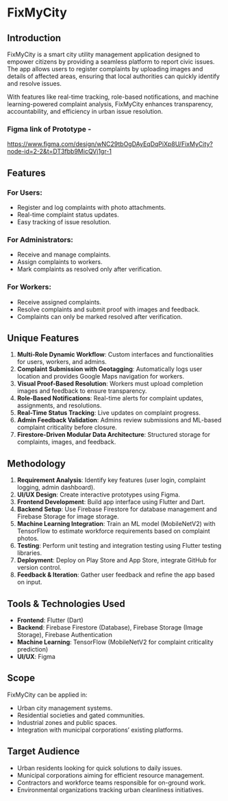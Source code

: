 # FixMyCity 

## Introduction
FixMyCity is a smart city utility management application designed to empower citizens by providing a seamless platform to report civic issues. The app allows users to register complaints by uploading images and details of affected areas, ensuring that local authorities can quickly identify and resolve issues.

With features like real-time tracking, role-based notifications, and machine learning-powered complaint analysis, FixMyCity enhances transparency, accountability, and efficiency in urban issue resolution.

### Figma link of Prototype - 
https://www.figma.com/design/wNC29tbOgDAyEqDqPiXp8U/FixMyCity?node-id=2-2&t=DT3fbb9MicQVj1gr-1

## Features
### For Users:
- Register and log complaints with photo attachments.
- Real-time complaint status updates.
- Easy tracking of issue resolution.

### For Administrators:
- Receive and manage complaints.
- Assign complaints to workers.
- Mark complaints as resolved only after verification.

### For Workers:
- Receive assigned complaints.
- Resolve complaints and submit proof with images and feedback.
- Complaints can only be marked resolved after verification.

## Unique Features
1. **Multi-Role Dynamic Workflow**: Custom interfaces and functionalities for users, workers, and admins.
2. **Complaint Submission with Geotagging**: Automatically logs user location and provides Google Maps navigation for workers.
3. **Visual Proof-Based Resolution**: Workers must upload completion images and feedback to ensure transparency.
4. **Role-Based Notifications**: Real-time alerts for complaint updates, assignments, and resolutions.
5. **Real-Time Status Tracking**: Live updates on complaint progress.
6. **Admin Feedback Validation**: Admins review submissions and ML-based complaint criticality before closure.
7. **Firestore-Driven Modular Data Architecture**: Structured storage for complaints, images, and feedback.

## Methodology
1. **Requirement Analysis**: Identify key features (user login, complaint logging, admin dashboard).
2. **UI/UX Design**: Create interactive prototypes using Figma.
3. **Frontend Development**: Build app interface using Flutter and Dart.
4. **Backend Setup**: Use Firebase Firestore for database management and Firebase Storage for image storage.
5. **Machine Learning Integration**: Train an ML model (MobileNetV2) with TensorFlow to estimate workforce requirements based on complaint photos.
6. **Testing**: Perform unit testing and integration testing using Flutter testing libraries.
7. **Deployment**: Deploy on Play Store and App Store, integrate GitHub for version control.
8. **Feedback & Iteration**: Gather user feedback and refine the app based on input.

## Tools & Technologies Used
- **Frontend**: Flutter (Dart)
- **Backend**: Firebase Firestore (Database), Firebase Storage (Image Storage), Firebase Authentication
- **Machine Learning**: TensorFlow (MobileNetV2 for complaint criticality prediction)
- **UI/UX**: Figma

## Scope
FixMyCity can be applied in:
- Urban city management systems.
- Residential societies and gated communities.
- Industrial zones and public spaces.
- Integration with municipal corporations’ existing platforms.

## Target Audience
- Urban residents looking for quick solutions to daily issues.
- Municipal corporations aiming for efficient resource management.
- Contractors and workforce teams responsible for on-ground work.
- Environmental organizations tracking urban cleanliness initiatives.
